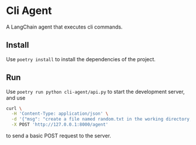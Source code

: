 # Cli Agent

A LangChain agent that executes cli commands.

## Install

Use `poetry install` to install the dependencies of the project.

## Run

Use `poetry run python cli-agent/api.py` to start the development server, and use

```bash
curl \
  -H 'Content-Type: application/json' \
  -d '{"msg": "create a file named random.txt in the working directory, its content should be a paragraph on LLMs."}' \
  -X POST 'http://127.0.0.1:8000/agent'
```

to send a basic POST request to the server.

